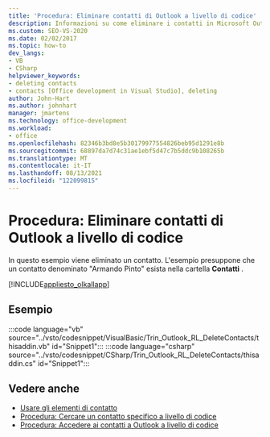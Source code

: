 ```yaml
---
title: 'Procedura: Eliminare contatti di Outlook a livello di codice'
description: Informazioni su come eliminare i contatti in Microsoft Outlook a livello di codice. In questo esempio viene eliminato un contatto.
ms.custom: SEO-VS-2020
ms.date: 02/02/2017
ms.topic: how-to
dev_langs:
- VB
- CSharp
helpviewer_keywords:
- deleting contacts
- contacts [Office development in Visual Studio], deleting
author: John-Hart
ms.author: johnhart
manager: jmartens
ms.technology: office-development
ms.workload:
- office
ms.openlocfilehash: 82346b3bd8e5b30179977554826beb95d1291e8b
ms.sourcegitcommit: 68897da7d74c31ae1ebf5d47c7b5ddc9b108265b
ms.translationtype: MT
ms.contentlocale: it-IT
ms.lasthandoff: 08/13/2021
ms.locfileid: "122099815"
---
```

# <a name="how-to-programmatically-delete-outlook-contacts"></a>Procedura: Eliminare contatti di Outlook a livello di codice
  In questo esempio viene eliminato un contatto. L'esempio presuppone che un contatto denominato "Armando Pinto" esista nella cartella **Contatti** .

 [!INCLUDE[appliesto_olkallapp](../vsto/includes/appliesto-olkallapp-md.md)]

## <a name="example"></a>Esempio
 :::code language="vb" source="../vsto/codesnippet/VisualBasic/Trin_Outlook_RL_DeleteContacts/thisaddin.vb" id="Snippet1":::
 :::code language="csharp" source="../vsto/codesnippet/CSharp/Trin_Outlook_RL_DeleteContacts/thisaddin.cs" id="Snippet1":::

## <a name="see-also"></a>Vedere anche
- [Usare gli elementi di contatto](../vsto/working-with-contact-items.md)
- [Procedura: Cercare un contatto specifico a livello di codice](../vsto/how-to-programmatically-search-for-a-specific-contact.md)
- [Procedura: Accedere ai contatti a Outlook a livello di codice](../vsto/how-to-programmatically-access-outlook-contacts.md)

